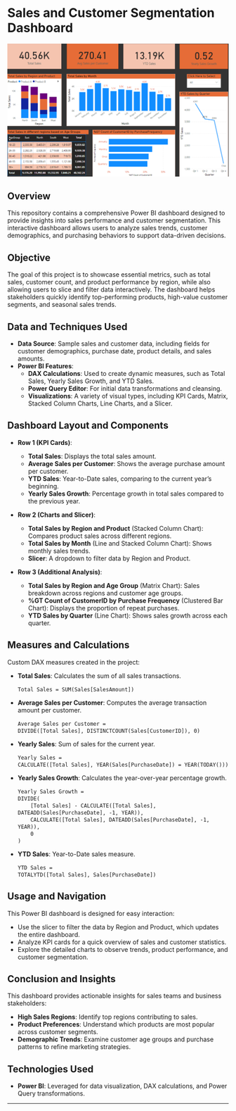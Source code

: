 # Sales and Customer Segmentation Dashboard
![Dashboard Overview](images/Dashboard.png)
## Overview
This repository contains a comprehensive Power BI dashboard designed to provide insights into sales performance and customer segmentation. This interactive dashboard allows users to analyze sales trends, customer demographics, and purchasing behaviors to support data-driven decisions.

## Objective
The goal of this project is to showcase essential metrics, such as total sales, customer count, and product performance by region, while also allowing users to slice and filter data interactively. The dashboard helps stakeholders quickly identify top-performing products, high-value customer segments, and seasonal sales trends.

## Data and Techniques Used

- **Data Source**: Sample sales and customer data, including fields for customer demographics, purchase date, product details, and sales amounts.
- **Power BI Features**:
   - **DAX Calculations**: Used to create dynamic measures, such as Total Sales, Yearly Sales Growth, and YTD Sales.
   - **Power Query Editor**: For initial data transformations and cleansing.
   - **Visualizations**: A variety of visual types, including KPI Cards, Matrix, Stacked Column Charts, Line Charts, and a Slicer.

## Dashboard Layout and Components

- **Row 1 (KPI Cards)**:
  - **Total Sales**: Displays the total sales amount.
  - **Average Sales per Customer**: Shows the average purchase amount per customer.
  - **YTD Sales**: Year-to-Date sales, comparing to the current year’s beginning.
  - **Yearly Sales Growth**: Percentage growth in total sales compared to the previous year.

- **Row 2 (Charts and Slicer)**:
  - **Total Sales by Region and Product** (Stacked Column Chart): Compares product sales across different regions.
  - **Total Sales by Month** (Line and Stacked Column Chart): Shows monthly sales trends.
  - **Slicer**: A dropdown to filter data by Region and Product.

- **Row 3 (Additional Analysis)**:
  - **Total Sales by Region and Age Group** (Matrix Chart): Sales breakdown across regions and customer age groups.
  - **%GT Count of CustomerID by Purchase Frequency** (Clustered Bar Chart): Displays the proportion of repeat purchases.
  - **YTD Sales by Quarter** (Line Chart): Shows sales growth across each quarter.

## Measures and Calculations
Custom DAX measures created in the project:

- **Total Sales**: Calculates the sum of all sales transactions.
    ```DAX
    Total Sales = SUM(Sales[SalesAmount])
    ```

- **Average Sales per Customer**: Computes the average transaction amount per customer.
    ```DAX
    Average Sales per Customer = 
    DIVIDE([Total Sales], DISTINCTCOUNT(Sales[CustomerID]), 0)
    ```

- **Yearly Sales**: Sum of sales for the current year.
    ```DAX
    Yearly Sales = 
    CALCULATE([Total Sales], YEAR(Sales[PurchaseDate]) = YEAR(TODAY()))
    ```

- **Yearly Sales Growth**: Calculates the year-over-year percentage growth.
    ```DAX
    Yearly Sales Growth = 
    DIVIDE(
        [Total Sales] - CALCULATE([Total Sales], DATEADD(Sales[PurchaseDate], -1, YEAR)), 
        CALCULATE([Total Sales], DATEADD(Sales[PurchaseDate], -1, YEAR)), 
        0
    )
    ```

- **YTD Sales**: Year-to-Date sales measure.
    ```DAX
    YTD Sales = 
    TOTALYTD([Total Sales], Sales[PurchaseDate])
    ```


## Usage and Navigation
This Power BI dashboard is designed for easy interaction:
- Use the slicer to filter the data by Region and Product, which updates the entire dashboard.
- Analyze KPI cards for a quick overview of sales and customer statistics.
- Explore the detailed charts to observe trends, product performance, and customer segmentation.

## Conclusion and Insights
This dashboard provides actionable insights for sales teams and business stakeholders:
- **High Sales Regions**: Identify top regions contributing to sales.
- **Product Preferences**: Understand which products are most popular across customer segments.
- **Demographic Trends**: Examine customer age groups and purchase patterns to refine marketing strategies.

## Technologies Used
- **Power BI**: Leveraged for data visualization, DAX calculations, and Power Query transformations.

---
